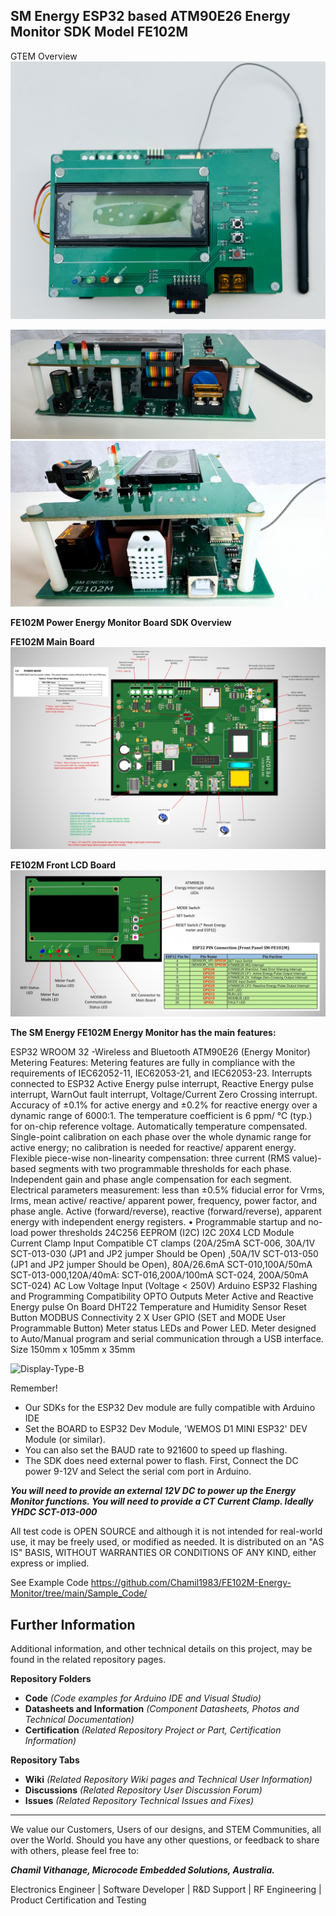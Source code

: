 ## SM Energy ESP32 based ATM90E26 Energy Monitor SDK Model FE102M


GTEM Overview
![Display-Type-B](https://github.com/Chamil1983/FE102M-Energy-Monitor/blob/main/Pictures/IMG_4226.jpg?raw=true)

![Display-Type-B](https://github.com/Chamil1983/FE102M-Energy-Monitor/blob/main/Pictures/IMG_4206.jpg?raw=true)
![Display-Type-B](https://github.com/Chamil1983/FE102M-Energy-Monitor/blob/main/Pictures/IMG_4207.jpg?raw=true)

**FE102M Power Energy Monitor Board SDK Overview**

**FE102M Main Board**
![Display-Type-B](Main_Board.jpg?raw=true)

**FE102M Front LCD Board**
![Display-Type-B](Front_Panel.jpg?raw=true)


**The SM Energy FE102M Energy Monitor has the main features:**

ESP32 WROOM 32 -Wireless and Bluetooth
ATM90E26 (Energy Monitor) Metering Features:
Metering features are fully in compliance with the requirements of IEC62052-11, IEC62053-21, and IEC62053-23.
Interrupts connected to ESP32 Active Energy pulse interrupt, Reactive Energy pulse interrupt, WarnOut fault interrupt, Voltage/Current Zero Crossing interrupt.
Accuracy of ±0.1% for active energy and ±0.2% for reactive energy over a dynamic range of 6000:1.
The temperature coefficient is 6 ppm/ ℃ (typ.) for on-chip reference voltage. Automatically temperature compensated.
Single-point calibration on each phase over the whole dynamic range for active energy; no calibration is needed for reactive/ apparent energy. 
Flexible piece-wise non-linearity compensation: three current (RMS value)-based segments with two programmable thresholds for each phase. Independent gain and phase angle compensation for each segment. 
Electrical parameters measurement: less than ±0.5% fiducial error for Vrms, Irms, mean active/ reactive/ apparent power, frequency, power factor, and phase angle. 
Active (forward/reverse), reactive (forward/reverse), apparent energy with independent energy registers. • Programmable startup and no-load power thresholds
24C256 EEPROM (I2C)
I2C 20X4 LCD Module 
Current Clamp Input
Compatible CT clamps (20A/25mA SCT-006, 30A/1V SCT-013-030 (JP1 and JP2 jumper Should be Open) ,50A/1V SCT-013-050 (JP1 and JP2  jumper Should be Open), 80A/26.6mA SCT-010,100A/50mA SCT-013-000,120A/40mA: SCT-016,200A/100mA SCT-024, 200A/50mA SCT-024)
AC Low Voltage Input (Voltage < 250V)
Arduino ESP32 Flashing and Programming Compatibility
OPTO Outputs
Meter Active and Reactive Energy pulse
On Board DHT22 Temperature and Humidity Sensor
Reset Button
MODBUS Connectivity
2 X User GPIO (SET and MODE User Programmable Button)
Meter status LEDs and Power LED.
Meter designed to Auto/Manual program and serial communication through a USB interface. 
Size 150mm x 105mm x 35mm
    
![Display-Type-B](https://ditronix.net/wp-content/uploads/2023/01/GTEM-ESP32-ATM90E26-Enery-Monitor-Connections.jpg?raw=true)    

Remember!
- Our SDKs for the ESP32 Dev module are fully compatible with Arduino IDE
- Set the BOARD to ESP32 Dev Module, 'WEMOS D1 MINI ESP32' DEV Module (or similar).
- You can also set the BAUD rate to 921600 to speed up flashing.
- The SDK does need external power to flash.  First, Connect the DC power 9-12V and Select the serial com port in Arduino.

***You will need to provide an external 12V DC to power up the Energy Monitor functions.*
*You will need to provide a CT Current Clamp.  Ideally YHDC SCT-013-000***

All test code is OPEN SOURCE and although it is not intended for real-world use, it may be freely used, or modified as needed.  It is distributed on an "AS IS" BASIS, WITHOUT WARRANTIES OR CONDITIONS OF ANY KIND, either express or implied.

See Example Code https://github.com/Chamil1983/FE102M-Energy-Monitor/tree/main/Sample_Code/


## **Further Information**

Additional information, and other technical details on this project, may be found in the related repository pages.

**Repository Folders**

 - **Code** *(Code examples for Arduino  IDE and Visual Studio)*
 -  **Datasheets and Information** *(Component Datasheets, Photos and Technical Documentation)*
 - **Certification** *(Related Repository Project or Part, Certification Information)*

**Repository Tabs**

 - **Wiki** *(Related Repository Wiki pages and Technical User Information)*
 - **Discussions** *(Related Repository User Discussion Forum)*
 - **Issues** *(Related Repository Technical Issues and Fixes)*

***

We value our Customers, Users of our designs, and STEM Communities, all over the World. Should you have any other questions, or feedback to share with others, please feel free to:

***Chamil Vithanage, Microcode Embedded Solutions, Australia.***

Electronics Engineer | Software Developer | R&D Support | RF Engineering | Product Certification and Testing 

